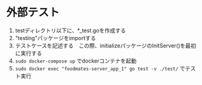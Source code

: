 # 外部テスト

1. testディレクトリ以下に、*_test.goを作成する
1. "testing"パッケージをimportする
1. テストケースを記述する　この際、initializeパッケージのInitServer()を最初に実行する
1. `sudo docker-compose up` でdockerコンテナを起動
1. `sudo docker exec "foodmates-server_app_1" go test -v ./test/` でテスト実行
